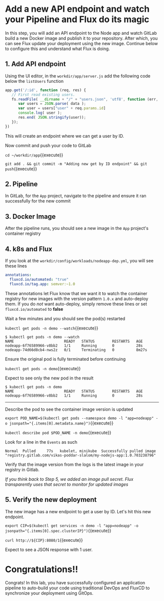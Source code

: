 # Add a new API endpoint and watch your Pipeline and Flux do its magic

In this step, you will add an API endpoint to the Node app and watch GitLab build a new Docker image and publish it to your repository. After which, you can see Flux update your deployment using the new image. Continue below to configure this and understand what Flux is doing.

## 1. Add API endpoint

Using the UI editor, in the `workdir/app/server.js` add the following code below the `listUsers` function

```javascript
app.get('/:id', function (req, res) {
   // First read existing users.
   fs.readFile( __dirname + "/" + "users.json", 'utf8', function (err, data) {
      var users = JSON.parse( data );
      var user = users["user" + req.params.id]
      console.log( user );
      res.end( JSON.stringify(user));
   });
})
```

This will create an endpoint where we can get a user by ID.

Now commit and push your code to GitLab

`cd ~/workdir/app`{{execute}}

`git add . && git commit -m "Adding new get by ID endpoint" && git push`{{execute}}

## 2. Pipeline

In GitLab, for the `App` project, navigate to the pipeline and ensure it ran successfully for the new commit

## 3. Docker Image

After the pipeline runs, you should see a new image in the `App` project's container registry

## 4. k8s and Flux

If you look at the `workdir/config/workloads/nodeapp-dep.yml`, you will see these lines

```yaml
annotations:
  fluxcd.io/automated: "true"
  fluxcd.io/tag.app: semver:~1.0
```

These annotations let Flux know that we want it to watch the container registry for new images with the version pattern `1.0.x` and auto-deploy them. If you do _not_ want auto-deploy, simply remove these lines or set `fluxcd.io/automated` to **false**

Wait a few minutes and you should see the pod(s) restarted

`kubectl get pods -n demo --watch`{{execute}}
```
$ kubectl get pods -n demo --watch
NAME                       READY   STATUS        RESTARTS   AGE
nodeapp-6f76589966-v8bb2   1/1     Running       0          28s
nodeapp-74d66d8cb4-nws2z   0/1     Terminating   0          8m27s
```

Ensure the original pod is fully terminated before continuing

`kubectl get pods -n demo`{{execute}}

Expect to see only the new pod in the result
```
$ kubectl get pods -n demo
NAME                       READY   STATUS        RESTARTS   AGE
nodeapp-6f76589966-v8bb2   1/1     Running       0          28s
```

---

Describe the pod to see the container image version is updated

`export POD_NAME=$(kubectl get pods --namespace demo -l "app=nodeapp" -o jsonpath="{.items[0].metadata.name}")`{{execute}}

`kubectl describe pod $POD_NAME -n demo`{{execute}}

Look for a line in the `Events` as such
```
Normal  Pulled     77s   kubelet, minikube  Successfully pulled image "registry.gitlab.com/vikas-poddar-slalom/my-nodejs-app:1.0.703238796"
```
Verify that the image version from the logs is the latest image in your registry in Gitlab.

*If you think back to Step 5, we added an image pull secret. Flux transparently uses that secret to monitor for updated images*

## 5. Verify the new deployment

The new image has a new endpoint to get a user by ID. Let's hit this new endpoint.

`export CIP=$(kubectl get services -n demo -l "app=nodeapp" -o jsonpath="{.items[0].spec.clusterIP}")`{{execute}}

`curl http://${CIP}:8080/1`{{execute}}

Expect to see a JSON response with 1 user.

# Congratulations!!

Congrats! In this lab, you have successfully configured an application pipeline to auto-build your code using traditional DevOps and FluxCD to synchronize your deployment using GitOps.

